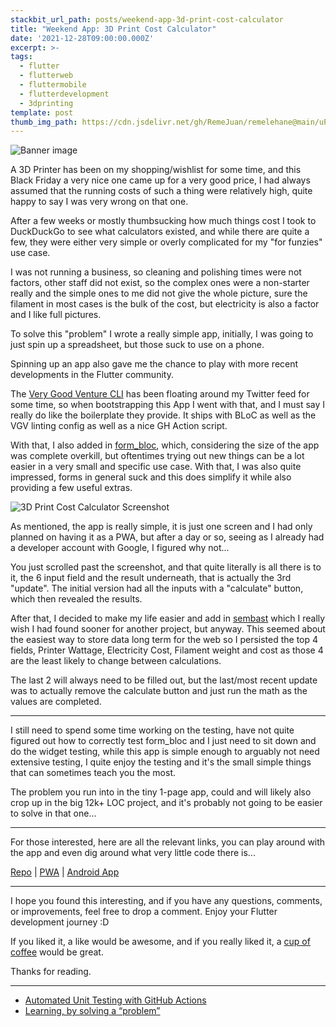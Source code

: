 ```yaml
---
stackbit_url_path: posts/weekend-app-3d-print-cost-calculator
title: "Weekend App: 3D Print Cost Calculator"
date: '2021-12-28T09:00:00.000Z'
excerpt: >-
tags:
  - flutter
  - flutterweb
  - fluttermobile
  - flutterdevelopment
  - 3dprinting
template: post
thumb_img_path: https://cdn.jsdelivr.net/gh/RemeJuan/remelehane@main/uPic/play_store_feature.jpg
---
```

![Banner image](https://cdn.jsdelivr.net/gh/RemeJuan/remelehane@main/uPic/play_store_feature.jpg)

A 3D Printer has been on my shopping/wishlist for some time, and this Black Friday a very nice one came up for a very good price, I had always assumed that the running costs of such a thing were relatively high, quite happy to say I was very wrong on that one.

After a few weeks or mostly thumbsucking how much things cost I took to DuckDuckGo to see what calculators existed, and while there are quite a few, they were either very simple or overly complicated for my "for funzies" use case.

I was not running a business, so cleaning and polishing times were not factors, other staff did not exist, so the complex ones were a non-starter really and the simple ones to me did not give the whole picture, sure the filament in most cases is the bulk of the cost, but electricity is also a factor and I like full pictures.

To solve this "problem" I wrote a really simple app, initially, I was going to just spin up a spreadsheet, but those suck to use on a phone.

Spinning up an app also gave me the chance to play with more recent developments in the Flutter community.

The  [Very Good Venture CLI](https://verygood.ventures/blog/flutter-starter-app-very-good-core-cli)  has been floating around my Twitter feed for some time, so when bootstrapping this App I went with that, and I must say I really do like the boilerplate they provide. It ships with BLoC as well as the VGV linting config as well as a nice GH Action script.

With that, I also added in  [form_bloc](https://pub.dev/packages/form_bloc), which, considering the size of the app was complete overkill, but oftentimes trying out new things can be a lot easier in a very small and specific use case. With that, I was also quite impressed, forms in general suck and this does simplify it while also providing a few useful extras.

![3D Print Cost Calculator Screenshot](https://cdn.hashnode.com/res/hashnode/image/upload/v1640682660736/cGaNRXk0O.png)

As mentioned, the app is really simple, it is just one screen and I had only planned on having it as a PWA, but after a day or so, seeing as I already had a developer account with Google, I figured why not...

You just scrolled past the screenshot, and that quite literally is all there is to it, the 6 input field and the result underneath, that is actually the 3rd "update". The initial version had all the inputs with a "calculate" button, which then revealed the results.

After that, I decided to make my life easier and add in [sembast](https://pub.dev/packages/sembast) which I really wish I had found sooner for another project, but anyway. This seemed about the easiest way to store data long term for the web so I persisted the top 4 fields, Printer Wattage, Electricity Cost, Filament weight and cost as those 4 are the least likely to change between calculations.

The last 2 will always need to be filled out, but the last/most recent update was to actually remove the calculate button and just run the math as the values are completed.

___

I still need to spend some time working on the testing, have not quite figured out how to correctly test form_bloc and I just need to sit down and do the widget testing, while this app is simple enough to arguably not need extensive testing, I quite enjoy the testing and it's the small simple things that can sometimes teach you the most.

The problem you run into in the tiny 1-page app, could and will likely also crop up in the big 12k+ LOC project, and it's probably not going to be easier to solve in that one...

___

For those interested, here are all the relevant links, you can play around with the app and even dig around what very little code there is...

[Repo](https://github.com/RemeJuan/threed_print_cost_calculator) | [PWA](http://printcalc.codemagic.app) | [Android App](https://bit.ly/3DPrintCalc)

***

I hope you found this interesting, and if you have any questions, comments, or improvements, feel free to drop a comment. Enjoy your Flutter development journey :D

If you liked it, a like would be awesome, and if you really liked it, a [cup of coffee](https://www.buymeacoffee.com/remelehane) would be great.

Thanks for reading.

***

* [Automated Unit Testing with GitHub Actions](https://remelehane.dev/posts/automated-unit-testing-with-github-actions/)
* [Learning, by solving a “problem”](https://remelehane.dev/posts/learning-by-solving-a-problem/)
